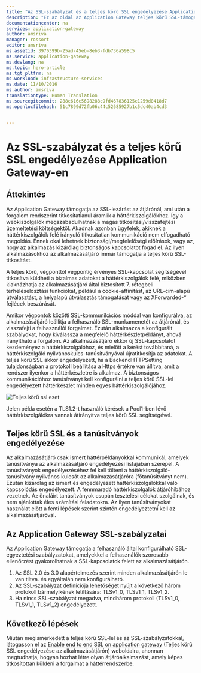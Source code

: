 ```yaml
---
title: "Az SSL-szabályzat és a teljes körű SSL engedélyezése Application Gateway-en | Microsoft Docs"
description: "Ez az oldal az Application Gateway teljes körű SSL-támogatásról nyújt áttekintést."
documentationcenter: na
services: application-gateway
author: amsriva
manager: rossort
editor: amsriva
ms.assetid: 3976399b-25ad-45eb-8eb3-fdb736a598c5
ms.service: application-gateway
ms.devlang: na
ms.topic: hero-article
ms.tgt_pltfrm: na
ms.workload: infrastructure-services
ms.date: 11/10/2016
ms.author: amsriva
translationtype: Human Translation
ms.sourcegitcommit: 288c616c5698288c9fd467836125c1259d0418d7
ms.openlocfilehash: 51c7899d72fb06c44c52685927b1c5dc40ab4cd3


---
```

# <a name="enabling-ssl-policy-and-end-to-end-ssl-on-application-gateway"></a>Az SSL-szabályzat és a teljes körű SSL engedélyezése Application Gateway-en
## <a name="overview"></a>Áttekintés
Az Application Gateway támogatja az SSL-lezárást az átjárónál, ami után a forgalom rendszerint titkosítatlanul áramlik a háttérkiszolgálókhoz. Így a webkiszolgálók megszabadulhatnak a magas titkosítási/visszafejtési üzemeltetési költségektől. Akadnak azonban ügyfelek, akiknek a háttérkiszolgálók felé irányuló titkosítatlan kommunikáció nem elfogadható megoldás. Ennek okai lehetnek biztonsági/megfelelőségi előírások, vagy az, hogy az alkalmazás kizárólag biztonságos kapcsolatot fogad el. Az ilyen alkalmazásokhoz az alkalmazásátjáró immár támogatja a teljes körű SSL-titkosítást.

A teljes körű, végponttól végpontig érvényes SSL-kapcsolat segítségével titkosítva küldheti a bizalmas adatokat a háttérkiszolgálók felé, miközben kiaknázhatja az alkalmazásátjáró által biztosított 7. rétegbeli terheléselosztási funkciókat, például a cookie-affinitást, az URL-cím-alapú útválasztást, a helyalapú útválasztás támogatását vagy az XForwarded-* fejlécek beszúrását.

Amikor végpontok közötti SSL-kommunikációs móddal van konfigurálva, az alkalmazásátjáró leállítja a felhasználó SSL-munkamenetét az átjárónál, és visszafejti a felhasználói forgalmat. Ezután alkalmazza a konfigurált szabályokat, hogy kiválassza a megfelelő háttérkészletpéldányt, ahová irányítható a forgalom. Az alkalmazásátjáró ekkor új SSL-kapcsolatot kezdeményez a háttérkiszolgálóhoz, és mielőtt a kérést továbbítaná, a háttérkiszolgáló nyilvánoskulcs-tanúsítványával újratitkosítja az adatokat. A teljes körű SSL akkor engedélyezett, ha a BackendHTTPSetting tulajdonságban a protokoll beállítása a Https értékre van állítva, amit a rendszer ilyenkor a háttérkészletre is alkalmaz. A biztonságos kommunikációhoz tanúsítványt kell konfigurálni a teljes körű SSL-lel engedélyezett háttérkészlet minden egyes háttérkiszolgálójához.

![Teljes körű ssl eset][1]

Jelen példa esetén a TLS1.2-t használó kérések a Pool1-ben lévő háttérkiszolgálókra vannak átirányítva teljes körű SSL segítségével.

## <a name="end-to-end-ssl-and-whitelisting-of-certificates"></a>Teljes körű SSL és a tanúsítványok engedélyezése
Az alkalmazásátjáró csak ismert háttérpéldányokkal kommunikál, amelyek tanúsítványa az alkalmazásátjáró engedélyezési listájában szerepel. A tanúsítványok engedélyezéséhez fel kell tölteni a háttérkiszolgáló-tanúsítvány nyilvános kulcsát az alkalmazásátjáróra (főtanúsítványt nem). Ezután kizárólag az ismert és engedélyezett háttérkiszolgálókkal való kapcsolódás engedélyezett. A fennmaradó háttérkiszolgálók átjáróhibához vezetnek. Az önaláírt tanúsítványok csupán tesztelési célokat szolgálnak, és nem ajánlottak éles számítási feladatokra. Az ilyen tanúsítványokat használat előtt a fenti lépések szerint szintén engedélyeztetni kell az alkalmazásátjáróval.

## <a name="application-gateway-ssl-policy"></a>Az Application Gateway SSL-szabályzatai
Az Application Gateway támogatja a felhasználó által konfigurálható SSL-egyeztetési szabályzatokat, amelyekkel a felhasználók szorosabb ellenőrzést gyakorolhatnak a SSL-kapcsolatok felett az alkalmazásátjárón.

1. Az SSL 2.0 és 3.0 alapértelmezés szerint minden alkalmazásátjárón le van tiltva. és egyáltalán nem konfigurálható.
2. Az SSL-szabályzat definíciója lehetőséget nyújt a következő három protokoll bármelyikének letiltására: TLSv1\_0, TLSv1\_1, TLSv1\_2.
3. Ha nincs SSL-szabályzat megadva, mindhárom protokoll (TLSv1\_0, TLSv1\_1, TLSv1_2) engedélyezett.

## <a name="next-steps"></a>Következő lépések
Miután megismerkedett a teljes körű SSL-lel és az SSL-szabályzatokkal, látogasson el az [Enable end to end SSL on application gateway](application-gateway-end-to-end-ssl-powershell.md) (Teljes körű SSL engedélyezése az alkalmazásátjárón) weboldalra, ahonnan megtudhatja, hogyan hozhat létre olyan átjáróalkalmazást, amely képes titkosítottan küldeni a forgalmat a háttérrendszerbe.

<!--Image references-->

[1]: ./media/application-gateway-backend-ssl/scenario.png



<!--HONumber=Nov16_HO2-->


